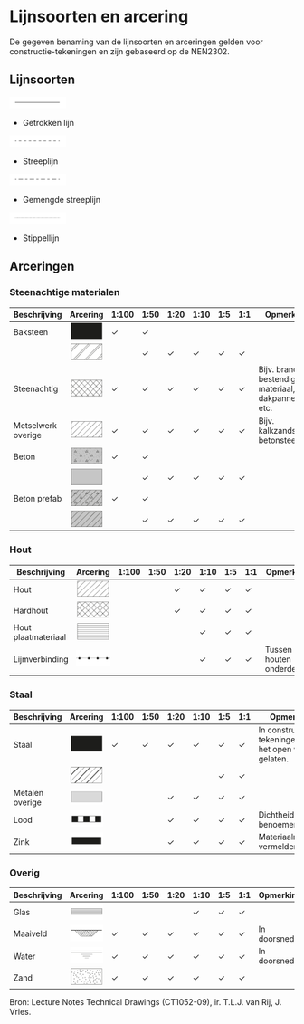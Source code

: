 # Lijnsoorten en arcering

De gegeven benaming van de lijnsoorten en arceringen gelden voor constructie-tekeningen en zijn gebaseerd op de NEN2302.

## Lijnsoorten

<img src="Images/LijnsoortenVDM_Tekengebied.png" alt="Getrokken lijn" class="bg-primary" width="100px">

- Getrokken lijn

<img src="Images/LijnsoortenVDM_Tekengebied1.png" alt="Streeplijn" class="bg-primary" width="100px">

- Streeplijn

<img src="Images/LijnsoortenVDM_Tekengebied2.png" alt="Gemengde streeplijn" class="bg-primary" width="100px">

- Gemengde streeplijn

<img src="Images/LijnsoortenVDM_Tekengebied3.png" alt="Stippellijn" class="bg-primary" width="100px">

- Stippellijn

## Arceringen

### Steenachtige materialen

| Beschrijving       | Arcering                                           | 1:100 | 1:50 | 1:20 | 1:10 | 1:5 | 1:1 | Opmerking                                        |
|-------------------|----------------------------------------------------|-------|------|------|------|-----|-----|--------------------------------------------------|
| Baksteen           | <img src="Images/1_Baksteen_1.jpg" alt="Baksteen 1" class="bg-primary" width="100px"> | ✓     | ✓    |      |      |     |     |                                                  |
|                   | <img src="Images/1_Baksteen_2.jpg" alt="Baksteen 2" class="bg-primary" width="100px"> |       | ✓    | ✓    | ✓    | ✓   | ✓   |                                                  |
| Steenachtig        | <img src="Images/02_steenachtig.jpg" alt="Steenachtig" class="bg-primary" width="100px"> | ✓     | ✓    | ✓    | ✓    | ✓   | ✓   | Bijv. brand bestendig materiaal, dakpannen, etc. |
| Metselwerk overige  | <img src="Images/03_metselwerk_overige.jpg" alt="Metselwerk overige" class="bg-primary" width="100px"> | ✓     | ✓    | ✓    | ✓    | ✓   | ✓   | Bijv. kalkzandsteen, betonsteen.                  |
| Beton             | <img src="Images/04_beton_1.jpg" alt="Beton 1" class="bg-primary" width="100px"> | ✓     | ✓    |      |      |     |     |                                                  |
|                   | <img src="Images/04_beton_2.jpg" alt="Beton 2" class="bg-primary" width="100px"> |       | ✓    | ✓    | ✓    | ✓   | ✓   |                                                  |
| Beton prefab      | <img src="Images/05_beton_prefab_1.jpg" alt="Beton prefab 1" class="bg-primary" width="100px"> | ✓     | ✓    |      |      |     |     |                                                  |
|                   | <img src="Images/05_beton_prefab_2.jpg" alt="Beton prefab 2" class="bg-primary" width="100px"> |       | ✓    | ✓    | ✓    | ✓   | ✓   |                                                  |

### Hout

| Beschrijving           | Arcering                                           | 1:100 | 1:50 | 1:20 | 1:10 | 1:5 | 1:1 | Opmerking                               |
|-----------------------|----------------------------------------------------|-------|------|------|------|-----|-----|-----------------------------------------|
| Hout                  | <img src="Images/06_hout.jpg" alt="Hout" class="bg-primary" width="80px"> |       |      | ✓    | ✓    | ✓   | ✓   |                                         |
| Hardhout              | <img src="Images/07_hardhout.jpg" alt="Hardhout" class="bg-primary" width="80px"> |       |      | ✓    | ✓    | ✓   | ✓   |                                         |
| Hout plaatmateriaal   | <img src="Images/08_Hout_plaatmateriaal.jpg" alt="Hout plaatmateriaal" class="bg-primary" width="80px"> |       |      |      | ✓    | ✓   | ✓   |                                         |
| Lijmverbinding        | <img src="Images/09_lijmverbinding.jpg" alt="Lijmverbinding" class="bg-primary" width="80px"> |       |      |      | ✓    | ✓   | ✓   | Tussen houten onderdelen.               |

### Staal

| Beschrijving           | Arcering                                           | 1:100 | 1:50 | 1:20 | 1:10 | 1:5 | 1:1 | Opmerking                               |
|-----------------------|----------------------------------------------------|-------|------|------|------|-----|-----|-----------------------------------------|
| Staal                 | <img src="Images/10_staal_1.jpg" alt="Staal 1" class="bg-primary" width="100px"> | ✓     | ✓    | ✓    | ✓    | ✓   | ✓   | In constructie tekeningen mag het open worden gelaten. |
|                       | <img src="Images/10_staal_2.jpg" alt="Staal 2" class="bg-primary" width="100px"> |       |      |      |      | ✓   | ✓   |                                         |
| Metalen overige       | <img src="Images/11_metalen_overige.jpg" alt="Metalen overige" class="bg-primary" width="100px"> |       |      | ✓    | ✓    | ✓   | ✓   |                                         |
| Lood                  | <img src="Images/12_lood.jpg" alt="Lood" class="bg-primary" width="100px"> |       |      | ✓    | ✓    | ✓   | ✓   | Dichtheid benoemen.                    |
| Zink                  | <img src="Images/13_zink.jpg" alt="Zink" class="bg-primary" width="100px"> |       |      | ✓    | ✓    | ✓   | ✓   | Materiaalnummer vermelden.             |

### Overig

| Beschrijving           | Arcering                                           | 1:100 | 1:50 | 1:20 | 1:10 | 1:5 | 1:1 | Opmerking                               |
|-----------------------|----------------------------------------------------|-------|------|------|------|-----|-----|-----------------------------------------|
| Glas                  | <img src="Images/15_Glas.jpg" alt="Glas" class="bg-primary" width="80px"> |       |      |      | ✓    | ✓   | ✓   |                                         |
| Maaiveld              | <img src="Images/14_maaiveld.jpg" alt="Maaiveld" class="bg-primary" width="80px"> | ✓     | ✓    | ✓    | ✓    | ✓   | ✓   | In doorsnede.                          |
| Water                 | <img src="Images/16_Water.jpg" alt="Water" class="bg-primary" width="80px"> | ✓     | ✓    | ✓    | ✓    | ✓   | ✓   | In doorsnede.                          |
| Zand                  | <img src="Images/17_Zand.jpg" alt="Zand" class="bg-primary" width="80px"> | ✓     | ✓    | ✓    | ✓    | ✓   | ✓   |                                         |

Bron: Lecture Notes Technical Drawings (CT1052-09), ir. T.L.J. van Rij, J. Vries.

